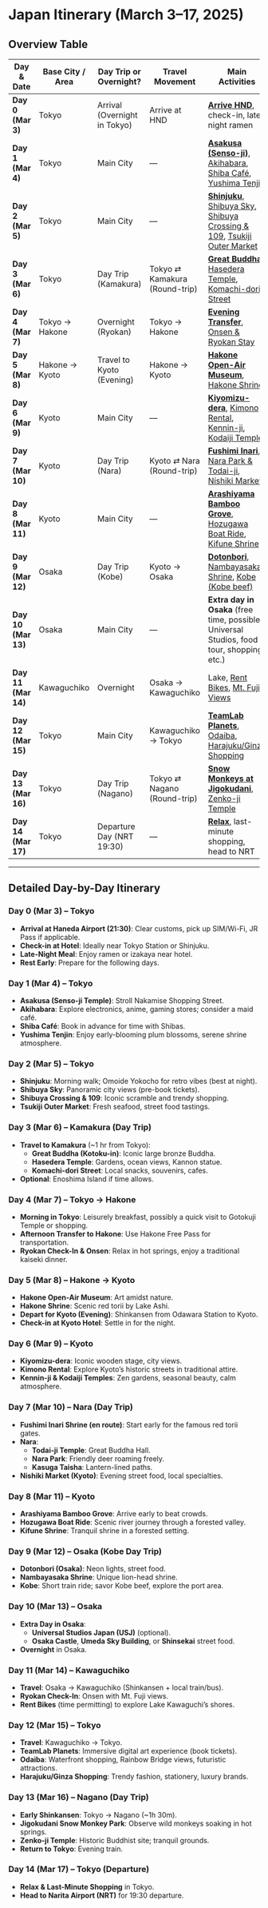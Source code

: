 # Japan Itinerary (March 3–17, 2025)

## Overview Table

| Day & Date      | Base City / Area | Day Trip or Overnight?          | Travel Movement                                     | Main Activities                                                                                                                                                 |
|-----------------|------------------|---------------------------------|-----------------------------------------------------|-----------------------------------------------------------------------------------------------------------------------------------------------------------------|
| **Day 0 (Mar 3)**   | Tokyo            | Arrival (Overnight in Tokyo)    | Arrive at HND                                       | **[Arrive HND](#day-0-mar-3--tokyo)**, check-in, late-night ramen                                                                                                |
| **Day 1 (Mar 4)**   | Tokyo            | Main City                       | —                                                   | **[Asakusa (Senso-ji)](#day-1-mar-4--tokyo)**, [Akihabara](#day-1-mar-4--tokyo), [Shiba Café](#day-1-mar-4--tokyo), [Yushima Tenjin](#day-1-mar-4--tokyo)       |
| **Day 2 (Mar 5)**   | Tokyo            | Main City                       | —                                                   | **[Shinjuku](#day-2-mar-5--tokyo)**, [Shibuya Sky](#day-2-mar-5--tokyo), [Shibuya Crossing & 109](#day-2-mar-5--tokyo), [Tsukiji Outer Market](#day-2-mar-5--tokyo) |
| **Day 3 (Mar 6)**   | Tokyo            | Day Trip (Kamakura)             | Tokyo ⇄ Kamakura (Round-trip)                       | **[Great Buddha](#day-3-mar-6--kamakura-day-trip)**, [Hasedera Temple](#day-3-mar-6--kamakura-day-trip), [Komachi-dori Street](#day-3-mar-6--kamakura-day-trip) |
| **Day 4 (Mar 7)**   | Tokyo → Hakone  | Overnight (Ryokan)              | Tokyo → Hakone                                      | **[Evening Transfer](#day-4-mar-7--tokyo-→-hakone)**, [Onsen & Ryokan Stay](#day-4-mar-7--tokyo-→-hakone)                                                      |
| **Day 5 (Mar 8)**   | Hakone → Kyoto  | Travel to Kyoto (Evening)       | Hakone → Kyoto                                      | **[Hakone Open-Air Museum](#day-5-mar-8--hakone-→-kyoto)**, [Hakone Shrine](#day-5-mar-8--hakone-→-kyoto)                                                      |
| **Day 6 (Mar 9)**   | Kyoto           | Main City                       | —                                                   | **[Kiyomizu-dera](#day-6-mar-9--kyoto)**, [Kimono Rental](#day-6-mar-9--kyoto), [Kennin-ji](#day-6-mar-9--kyoto), [Kodaiji Temple](#day-6-mar-9--kyoto)         |
| **Day 7 (Mar 10)**  | Kyoto           | Day Trip (Nara)                 | Kyoto ⇄ Nara (Round-trip)                           | **[Fushimi Inari](#day-7-mar-10--nara-day-trip)**, [Nara Park & Todai-ji](#day-7-mar-10--nara-day-trip), [Nishiki Market](#day-7-mar-10--nara-day-trip)         |
| **Day 8 (Mar 11)**  | Kyoto           | Main City                       | —                                                   | **[Arashiyama Bamboo Grove](#day-8-mar-11--kyoto)**, [Hozugawa Boat Ride](#day-8-mar-11--kyoto), [Kifune Shrine](#day-8-mar-11--kyoto)                          |
| **Day 9 (Mar 12)**  | Osaka           | Day Trip (Kobe)                 | Kyoto → Osaka                                       | **[Dotonbori](#day-9-mar-12--osaka-kobe-day-trip)**, [Nambayasaka Shrine](#day-9-mar-12--osaka-kobe-day-trip), [Kobe (Kobe beef)](#day-9-mar-12--osaka-kobe-day-trip) |
| **Day 10 (Mar 13)** | Osaka           | Main City                       | —                                                   | **Extra day in Osaka** (free time, possible Universal Studios, food tour, shopping, etc.)                                                                       |
| **Day 11 (Mar 14)** | Kawaguchiko     | Overnight               | Osaka → Kawaguchiko                                         | Lake, [Rent Bikes](#day-11-mar-14--kawaguchiko), [Mt. Fuji Views](#day-11-mar-14--kawaguchiko)                        |
| **Day 12 (Mar 15)** | Tokyo           | Main City                       | Kawaguchiko → Tokyo                                 | **[TeamLab Planets](#day-12-mar-15--tokyo)**, [Odaiba](#day-12-mar-15--tokyo), [Harajuku/Ginza Shopping](#day-12-mar-15--tokyo)                                |
| **Day 13 (Mar 16)** | Tokyo           | Day Trip (Nagano)               | Tokyo ⇄ Nagano (Round-trip)                         | **[Snow Monkeys at Jigokudani](#day-13-mar-16--nagano-day-trip)**, [Zenko-ji Temple](#day-13-mar-16--nagano-day-trip)                                          |
| **Day 14 (Mar 17)** | Tokyo           | Departure Day (NRT 19:30)       | —                                                   | **[Relax](#day-14-mar-17--tokyo)**, last-minute shopping, head to NRT                                                                                           |

---

## Detailed Day-by-Day Itinerary

### Day 0 (Mar 3) – Tokyo
- **Arrival at Haneda Airport (21:30)**: Clear customs, pick up SIM/Wi-Fi, JR Pass if applicable.
- **Check-in at Hotel**: Ideally near Tokyo Station or Shinjuku.
- **Late-Night Meal**: Enjoy ramen or izakaya near hotel.
- **Rest Early**: Prepare for the following days.

### Day 1 (Mar 4) – Tokyo
- **Asakusa (Senso-ji Temple)**: Stroll Nakamise Shopping Street.
- **Akihabara**: Explore electronics, anime, gaming stores; consider a maid café.
- **Shiba Café**: Book in advance for time with Shibas.
- **Yushima Tenjin**: Enjoy early-blooming plum blossoms, serene shrine atmosphere.

### Day 2 (Mar 5) – Tokyo
- **Shinjuku**: Morning walk; Omoide Yokocho for retro vibes (best at night).
- **Shibuya Sky**: Panoramic city views (pre-book tickets).
- **Shibuya Crossing & 109**: Iconic scramble and trendy shopping.
- **Tsukiji Outer Market**: Fresh seafood, street food tastings.

### Day 3 (Mar 6) – Kamakura (Day Trip)
- **Travel to Kamakura** (~1 hr from Tokyo):
  - **Great Buddha (Kotoku-in)**: Iconic large bronze Buddha.
  - **Hasedera Temple**: Gardens, ocean views, Kannon statue.
  - **Komachi-dori Street**: Local snacks, souvenirs, cafes.
- **Optional**: Enoshima Island if time allows.

### Day 4 (Mar 7) – Tokyo → Hakone
- **Morning in Tokyo**: Leisurely breakfast, possibly a quick visit to Gotokuji Temple or shopping.
- **Afternoon Transfer to Hakone**: Use Hakone Free Pass for transportation.
- **Ryokan Check-In & Onsen**: Relax in hot springs, enjoy a traditional kaiseki dinner.

### Day 5 (Mar 8) – Hakone → Kyoto
- **Hakone Open-Air Museum**: Art amidst nature.
- **Hakone Shrine**: Scenic red torii by Lake Ashi.
- **Depart for Kyoto (Evening)**: Shinkansen from Odawara Station to Kyoto.
- **Check-in at Kyoto Hotel**: Settle in for the night.

### Day 6 (Mar 9) – Kyoto
- **Kiyomizu-dera**: Iconic wooden stage, city views.
- **Kimono Rental**: Explore Kyoto’s historic streets in traditional attire.
- **Kennin-ji & Kodaiji Temples**: Zen gardens, seasonal beauty, calm atmosphere.

### Day 7 (Mar 10) – Nara (Day Trip)
- **Fushimi Inari Shrine (en route)**: Start early for the famous red torii gates.
- **Nara**:
  - **Todai-ji Temple**: Great Buddha Hall.
  - **Nara Park**: Friendly deer roaming freely.
  - **Kasuga Taisha**: Lantern-lined paths.
- **Nishiki Market (Kyoto)**: Evening street food, local specialties.

### Day 8 (Mar 11) – Kyoto
- **Arashiyama Bamboo Grove**: Arrive early to beat crowds.
- **Hozugawa Boat Ride**: Scenic river journey through a forested valley.
- **Kifune Shrine**: Tranquil shrine in a forested setting.

### Day 9 (Mar 12) – Osaka (Kobe Day Trip)
- **Dotonbori (Osaka)**: Neon lights, street food.
- **Nambayasaka Shrine**: Unique lion-head shrine.
- **Kobe**: Short train ride; savor Kobe beef, explore the port area.

### Day 10 (Mar 13) – Osaka
- **Extra Day in Osaka**:
  - **Universal Studios Japan (USJ)** (optional).
  - **Osaka Castle**, **Umeda Sky Building**, or **Shinsekai** street food.
- **Overnight** in Osaka.

### Day 11 (Mar 14) – Kawaguchiko
- **Travel**: Osaka → Kawaguchiko (Shinkansen + local train/bus).
- **Ryokan Check-In**: Onsen with Mt. Fuji views.
- **Rent Bikes** (time permitting) to explore Lake Kawaguchi’s shores.

### Day 12 (Mar 15) – Tokyo
- **Travel**: Kawaguchiko → Tokyo.
- **TeamLab Planets**: Immersive digital art experience (book tickets).
- **Odaiba**: Waterfront shopping, Rainbow Bridge views, futuristic attractions.
- **Harajuku/Ginza Shopping**: Trendy fashion, stationery, luxury brands.

### Day 13 (Mar 16) – Nagano (Day Trip)
- **Early Shinkansen**: Tokyo → Nagano (~1h 30m).
- **Jigokudani Snow Monkey Park**: Observe wild monkeys soaking in hot springs.
- **Zenko-ji Temple**: Historic Buddhist site; tranquil grounds.
- **Return to Tokyo**: Evening train.

### Day 14 (Mar 17) – Tokyo (Departure)
- **Relax & Last-Minute Shopping** in Tokyo.
- **Head to Narita Airport (NRT)** for 19:30 departure.
